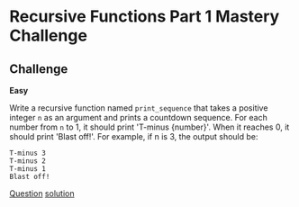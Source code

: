 # Recursive Functions Part 1 Mastery Challenge

## Challenge

**Easy**

Write a recursive function named `print_sequence` that takes a positive integer `n` as an argument and prints a countdown sequence. For each number from `n` to 1, it should print 'T-minus {number}'. When it reaches 0, it should print 'Blast off!'. For example, if n is 3, the output should be:

```
T-minus 3
T-minus 2
T-minus 1
Blast off!
```

[Question](q.py) [solution](solution.py)